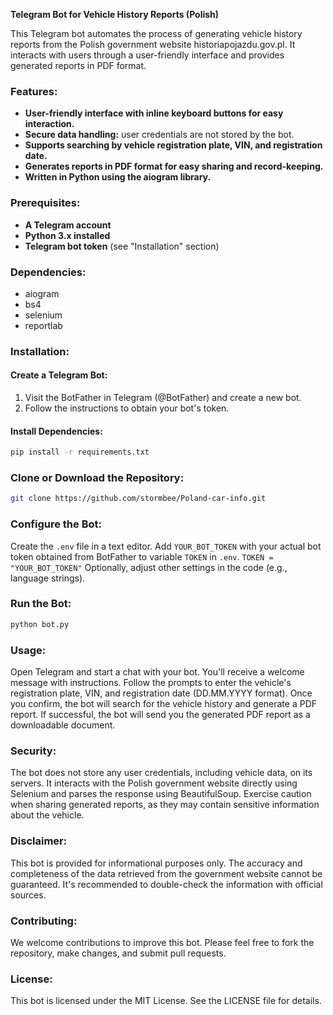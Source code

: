 **Telegram Bot for Vehicle History Reports (Polish)**

This Telegram bot automates the process of generating vehicle history reports from the Polish government website historiapojazdu.gov.pl. It interacts with users through a user-friendly interface and provides generated reports in PDF format.

### Features:

- **User-friendly interface with inline keyboard buttons for easy interaction.**
- **Secure data handling:** user credentials are not stored by the bot.
- **Supports searching by vehicle registration plate, VIN, and registration date.**
- **Generates reports in PDF format for easy sharing and record-keeping.**
- **Written in Python using the aiogram library.**

### Prerequisites:

- **A Telegram account**
- **Python 3.x installed**
- **Telegram bot token** (see "Installation" section)

### Dependencies:

- aiogram
- bs4
- selenium
- reportlab

### Installation:

#### Create a Telegram Bot:

1. Visit the BotFather in Telegram (@BotFather) and create a new bot.
2. Follow the instructions to obtain your bot's token.

#### Install Dependencies:

```bash
pip install -r requirements.txt
```
### Clone or Download the Repository:

```bash
git clone https://github.com/stormbee/Poland-car-info.git
```

### Configure the Bot:

Create the `.env` file in a text editor.
Add `YOUR_BOT_TOKEN` with your actual bot token obtained from BotFather to variable `TOKEN` in `.env`.
`TOKEN = "YOUR_BOT_TOKEN"`
Optionally, adjust other settings in the code (e.g., language strings).

### Run the Bot:

```bash
python bot.py
```

### Usage:

Open Telegram and start a chat with your bot.
You'll receive a welcome message with instructions.
Follow the prompts to enter the vehicle's registration plate, VIN, and registration date (DD.MM.YYYY format).
Once you confirm, the bot will search for the vehicle history and generate a PDF report.
If successful, the bot will send you the generated PDF report as a downloadable document.

### Security:

The bot does not store any user credentials, including vehicle data, on its servers.
It interacts with the Polish government website directly using Selenium and parses the response using BeautifulSoup.
Exercise caution when sharing generated reports, as they may contain sensitive information about the vehicle.

### Disclaimer:

This bot is provided for informational purposes only. The accuracy and completeness of the data retrieved from the government website cannot be guaranteed. It's recommended to double-check the information with official sources.

### Contributing:

We welcome contributions to improve this bot. Please feel free to fork the repository, make changes, and submit pull requests.

### License:

This bot is licensed under the MIT License. See the LICENSE file for details.


